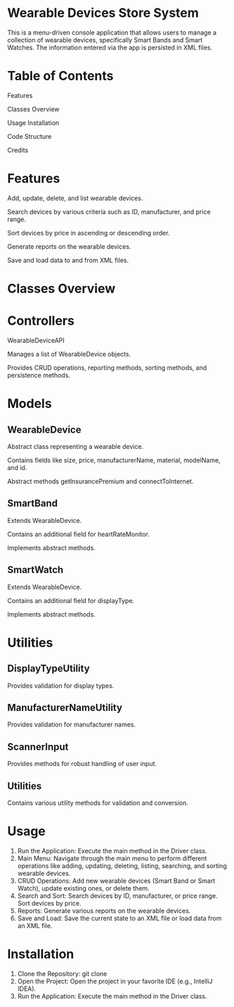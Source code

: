 
# Wearable Devices Store System

This is a menu-driven console application that allows users to manage a collection of wearable devices, specifically Smart Bands and Smart Watches. The information entered via the app is persisted in XML files.

# Table of Contents

Features

Classes Overview

Usage
Installation

Code Structure

Credits

# Features
Add, update, delete, and list wearable devices.

Search devices by various criteria such as ID, manufacturer, and price range.

Sort devices by price in ascending or descending order.

Generate reports on the wearable devices.

Save and load data to and from XML files.
# Classes Overview

# Controllers

WearableDeviceAPI

Manages a list of WearableDevice objects.

Provides CRUD operations, reporting methods, sorting methods, and persistence methods.

# Models

## WearableDevice

Abstract class representing a wearable device.

Contains fields like size, price, manufacturerName, material, modelName, and id.

Abstract methods getInsurancePremium and connectToInternet.

## SmartBand

Extends WearableDevice.

Contains an additional field for heartRateMonitor.

Implements abstract methods.

## SmartWatch

Extends WearableDevice.

Contains an additional field for displayType.

Implements abstract methods.

# Utilities

## DisplayTypeUtility

Provides validation for display types.

## ManufacturerNameUtility

Provides validation for manufacturer names.

## ScannerInput
Provides methods for robust handling of user input.

## Utilities
Contains various utility methods for validation and conversion.

# Usage

1. Run the Application: Execute the main method in the Driver class.
2. Main Menu: Navigate through the main menu to perform different operations like adding, updating, deleting, listing, searching, and sorting wearable devices.
3. CRUD Operations: Add new wearable devices (Smart Band or Smart Watch), update existing ones, or delete them.
4. Search and Sort: Search devices by ID, manufacturer, or price range. Sort devices by price.
5. Reports: Generate various reports on the wearable devices.
6. Save and Load: Save the current state to an XML file or load data from an XML file.

# Installation
1. Clone the Repository: git clone <repository-url>
2. Open the Project: Open the project in your favorite IDE (e.g., IntelliJ IDEA).
3. Run the Application: Execute the main method in the Driver class.



